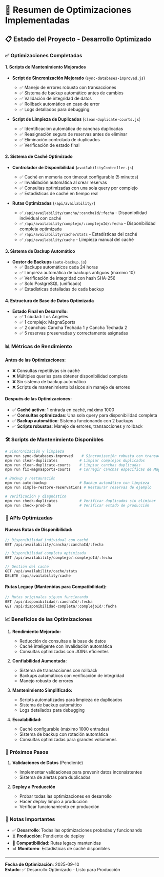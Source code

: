 # 🚀 Resumen de Optimizaciones Implementadas

## 📋 **Estado del Proyecto - Desarrollo Optimizado**

### ✅ **Optimizaciones Completadas**

#### 1. **Scripts de Mantenimiento Mejorados**
- **Script de Sincronización Mejorado** (`sync-databases-improved.js`)
  - ✅ Manejo de errores robusto con transacciones
  - ✅ Sistema de backup automático antes de cambios
  - ✅ Validación de integridad de datos
  - ✅ Rollback automático en caso de error
  - ✅ Logs detallados para debugging

- **Script de Limpieza de Duplicados** (`clean-duplicate-courts.js`)
  - ✅ Identificación automática de canchas duplicadas
  - ✅ Reasignación segura de reservas antes de eliminar
  - ✅ Eliminación controlada de duplicados
  - ✅ Verificación de estado final

#### 2. **Sistema de Caché Optimizado**
- **Controlador de Disponibilidad** (`availabilityController.js`)
  - ✅ Caché en memoria con timeout configurable (5 minutos)
  - ✅ Invalidación automática al crear reservas
  - ✅ Consultas optimizadas con una sola query por complejo
  - ✅ Estadísticas de caché en tiempo real

- **Rutas Optimizadas** (`/api/availability/`)
  - ✅ `/api/availability/cancha/:canchaId/:fecha` - Disponibilidad individual con caché
  - ✅ `/api/availability/complejo/:complejoId/:fecha` - Disponibilidad completa optimizada
  - ✅ `/api/availability/cache/stats` - Estadísticas del caché
  - ✅ `/api/availability/cache` - Limpieza manual del caché

#### 3. **Sistema de Backup Automático**
- **Gestor de Backups** (`auto-backup.js`)
  - ✅ Backups automáticos cada 24 horas
  - ✅ Limpieza automática de backups antiguos (máximo 10)
  - ✅ Verificación de integridad con hash SHA-256
  - ✅ Solo PostgreSQL (unificado)
  - ✅ Estadísticas detalladas de cada backup

#### 4. **Estructura de Base de Datos Optimizada**
- **Estado Final en Desarrollo:**
  - ✅ 1 ciudad: Los Ángeles
  - ✅ 1 complejo: MagnaSports
  - ✅ 2 canchas: Cancha Techada 1 y Cancha Techada 2
  - ✅ 5 reservas preservadas y correctamente asignadas

### 📊 **Métricas de Rendimiento**

#### **Antes de las Optimizaciones:**
- ❌ Consultas repetitivas sin caché
- ❌ Múltiples queries para obtener disponibilidad completa
- ❌ Sin sistema de backup automático
- ❌ Scripts de mantenimiento básicos sin manejo de errores

#### **Después de las Optimizaciones:**
- ✅ **Caché activo**: 1 entrada en caché, máximo 1000
- ✅ **Consultas optimizadas**: Una sola query para disponibilidad completa
- ✅ **Backup automático**: Sistema funcionando con 2 backups
- ✅ **Scripts robustos**: Manejo de errores, transacciones y rollback

### 🛠️ **Scripts de Mantenimiento Disponibles**

```bash
# Sincronización y limpieza
npm run sync-databases-improved    # Sincronización robusta con transacciones
npm run clean-duplicates          # Limpiar complejos duplicados
npm run clean-duplicate-courts    # Limpiar canchas duplicadas
npm run fix-magnasports-courts    # Corregir canchas específicas de MagnaSports

# Backup y restauración
npm run auto-backup               # Backup automático con limpieza
npm run simple-restore-reservations # Restaurar reservas de ejemplo

# Verificación y diagnóstico
npm run check-duplicates          # Verificar duplicados sin eliminar
npm run check-prod-db             # Verificar estado de producción
```

### 🔧 **APIs Optimizadas**

#### **Nuevas Rutas de Disponibilidad:**
```javascript
// Disponibilidad individual con caché
GET /api/availability/cancha/:canchaId/:fecha

// Disponibilidad completa optimizada
GET /api/availability/complejo/:complejoId/:fecha

// Gestión del caché
GET /api/availability/cache/stats
DELETE /api/availability/cache
```

#### **Rutas Legacy (Mantenidas para Compatibilidad):**
```javascript
// Rutas originales siguen funcionando
GET /api/disponibilidad/:canchaId/:fecha
GET /api/disponibilidad-completa/:complejoId/:fecha
```

### 📈 **Beneficios de las Optimizaciones**

1. **Rendimiento Mejorado:**
   - Reducción de consultas a la base de datos
   - Caché inteligente con invalidación automática
   - Consultas optimizadas con JOINs eficientes

2. **Confiabilidad Aumentada:**
   - Sistema de transacciones con rollback
   - Backups automáticos con verificación de integridad
   - Manejo robusto de errores

3. **Mantenimiento Simplificado:**
   - Scripts automatizados para limpieza de duplicados
   - Sistema de backup automático
   - Logs detallados para debugging

4. **Escalabilidad:**
   - Caché configurable (máximo 1000 entradas)
   - Sistema de backup con rotación automática
   - Consultas optimizadas para grandes volúmenes

### 🚀 **Próximos Pasos**

1. **Validaciones de Datos** (Pendiente)
   - Implementar validaciones para prevenir datos inconsistentes
   - Sistema de alertas para duplicados

2. **Deploy a Producción**
   - Probar todas las optimizaciones en desarrollo
   - Hacer deploy limpio a producción
   - Verificar funcionamiento en producción

### 📝 **Notas Importantes**

- ✅ **Desarrollo**: Todas las optimizaciones probadas y funcionando
- ⏳ **Producción**: Pendiente de deploy
- 🔄 **Compatibilidad**: Rutas legacy mantenidas
- 📊 **Monitoreo**: Estadísticas de caché disponibles

---

**Fecha de Optimización**: 2025-09-10  
**Estado**: ✅ Desarrollo Optimizado - Listo para Producción
